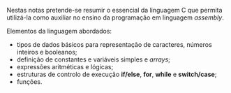 Nestas notas pretende-se resumir o essencial da linguagem C
que permita utilizá-la como auxiliar no ensino da programação em linguagem *assembly*.

Elementos da linguagem abordados:

* tipos de dados básicos para representação de caracteres, números inteiros e booleanos;
* definição de constantes e variáveis simples e *arrays*;
* expressões aritméticas e lógicas;
* estruturas de controlo de execução **if/else**, **for**, **while** e **switch/case**;
* funções.
